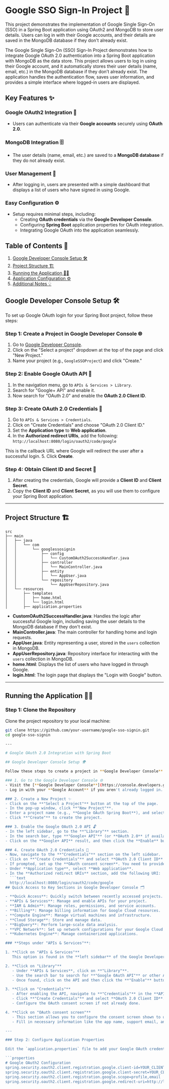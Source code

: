 # Google SSO Sign-In Project 🚀

This project demonstrates the implementation of Google Single Sign-On (SSO) in a Spring Boot application using OAuth2 and MongoDB to store user details. Users can log in with their Google accounts, and their details are saved in the MongoDB database if they don't already exist.

The Google Single Sign-On (SSO) Sign-In Project demonstrates how to integrate Google OAuth 2.0 authentication into a Spring Boot application with MongoDB as the data store. This project allows users to log in using their Google account, and it automatically stores their user details (name, email, etc.) in the MongoDB database if they don’t already exist. The application handles the authentication flow, saves user information, and provides a simple interface where logged-in users are displayed.

## Key Features ✨

### Google OAuth2 Integration 🔐
- Users can authenticate via their **Google accounts** securely using **OAuth 2.0**.
  
### MongoDB Integration 🗄️
- The user details (name, email, etc.) are saved to a **MongoDB database** if they do not already exist.

### User Management 👥
- After logging in, users are presented with a simple dashboard that displays a list of users who have signed in using Google.

### Easy Configuration ⚙️
- Setup requires minimal steps, including:
  - Creating **OAuth credentials** via the **Google Developer Console**.
  - Configuring **Spring Boot** application properties for OAuth integration.
  - Integrating Google OAuth into the application seamlessly.

## Table of Contents 📑

1. [Google Developer Console Setup 🛠️](#google-developer-console-setup)
2. [Project Structure 🏗️](#project-structure)
3. [Running the Application 🏃‍♂️](#running-the-application)
4. [Application Configuration ⚙️](#application-configuration)
5. [Additional Notes 💡](#additional-notes)


## Google Developer Console Setup 🛠️

To set up Google OAuth login for your Spring Boot project, follow these steps:

### Step 1: Create a Project in Google Developer Console 🌐
1. Go to [Google Developer Console](https://console.developers.google.com/).
2. Click on the "Select a project" dropdown at the top of the page and click "New Project."
3. Name your project (e.g., `GoogleSSOProject`) and click "Create."

### Step 2: Enable Google OAuth API 🔑
1. In the navigation menu, go to `APIs & Services > Library`.
2. Search for "Google+ API" and enable it.
3. Now search for "OAuth 2.0" and enable the **OAuth 2.0 Client ID**.

### Step 3: Create OAuth 2.0 Credentials 🔐
1. Go to `APIs & Services > Credentials`.
2. Click on "Create Credentials" and choose "OAuth 2.0 Client ID."
3. Set the **Application type** to **Web application**.
4. In the **Authorized redirect URIs**, add the following:
``` http://localhost:8080/login/oauth2/code/google ```

This is the callback URL where Google will redirect the user after a successful login.
5. Click **Create**.

### Step 4: Obtain Client ID and Secret 🔑
1. After creating the credentials, Google will provide a **Client ID** and **Client Secret**.
2. Copy the **Client ID** and **Client Secret**, as you will use them to configure your Spring Boot application.

---




## Project Structure 🏗️
```
src
├── main
│   ├── java
│   │   └── com
│   │       └── googlessosignin
│   │           ├── config
│   │           │   └── CustomOAuth2SuccessHandler.java
│   │           ├── controller
│   │           │   └── MainController.java
│   │           ├── entity
│   │           │   └── AppUser.java
│   │           └── repository
│   │               └── AppUserRepository.java
│   └── resources
│       ├── templates
│       │   ├── home.html
│       │   └── login.html
│       ├── application.properties
```


- **CustomOAuth2SuccessHandler.java**: Handles the logic after successful Google login, including saving the user details to the MongoDB database if they don't exist.
- **MainController.java**: The main controller for handling home and login requests.
- **AppUser.java**: Entity representing a user, stored in the `users` collection in MongoDB.
- **AppUserRepository.java**: Repository interface for interacting with the `users` collection in MongoDB.
- **home.html**: Displays the list of users who have logged in through Google.
- **login.html**: The login page that displays the "Login with Google" button.

---

## Running the Application 🏃‍♂️

### Step 1: Clone the Repository

Clone the project repository to your local machine:

```bash
git clone https://github.com/your-username/google-sso-signin.git
cd google-sso-signin

---

# Google OAuth 2.0 Integration with Spring Boot

## Google Developer Console Setup 🌍

Follow these steps to create a project in **Google Developer Console** and set up OAuth 2.0 credentials.

### 1. Go to the Google Developer Console 🌐
- Visit the [**Google Developer Console**](https://console.developers.google.com/).
- Log in with your **Google Account** if you aren't already logged in.

### 2. Create a New Project ✨
- Click on the **"Select a Project"** button at the top of the page.
- In the pop-up window, click **"New Project"**.
- Enter a project name (e.g., **Google OAuth Spring Boot**), and select a billing account if prompted.
- Click **"Create"** to create the project.

### 3. Enable the Google OAuth 2.0 API 🔓
- In the left sidebar, go to the **"Library"** section.
- In the search bar, type **"Google+ API"** (or **OAuth 2.0** if available).
- Click on the **Google+ API** result, and then click the **Enable** button.

### 4. Create OAuth 2.0 Credentials 🔑
- Now, navigate to the **"Credentials"** section on the left sidebar.
- Click on **"Create Credentials"** and select **OAuth 2.0 Client ID** from the dropdown.
- If prompted, set up the **OAuth consent screen**. You need to provide basic details like the app name, user support email, and developer contact information.
- Under **Application type**, select **Web application**.
- In the **Authorized redirect URIs** section, add the following URI:
  ```text
  http://localhost:8080/login/oauth2/code/google
## Quick Access to Key Sections in Google Developer Console 🗂️

- **Quick Access**: Quickly switch between recently accessed projects.
- **APIs & Services**: Manage and enable APIs for your project.
- **IAM & Admin**: Manage roles, permissions, and service accounts.
- **Billing**: Manage billing information for Google Cloud resources.
- **Compute Engine**: Manage virtual machines and infrastructure.
- **Cloud Storage**: Store and manage data.
- **BigQuery**: Perform large-scale data analysis.
- **VPC Network**: Set up network configurations for your Google Cloud resources.
- **Kubernetes Engine**: Manage containerized applications.

### **Steps under "APIs & Services"**:

1. **Click on "APIs & Services"**  
   This option is found in the **left sidebar** of the Google Developer Console.

2. **Click on "Library"**  
   - Under **APIs & Services**, click on **"Library"**.
   - Use the search bar to search for **"Google OAuth API"** or other APIs you wish to enable.
   - Once found, click on the API and then click the **"Enable"** button.

3. **Click on "Credentials"**  
   - After enabling the API, navigate to **"Credentials"** in the **APIs & Services** section.
   - Click **"Create Credentials"** and select **OAuth 2.0 Client ID**.
   - Configure the OAuth consent screen if not already done.

4. **Click on "OAuth consent screen"**  
   - This section allows you to configure the consent screen shown to users when they are asked to grant permissions to your app.
   - Fill in necessary information like the app name, support email, and developer contact info.

---

### Step 2: Configure Application Properties

Edit the `application.properties` file to add your Google OAuth credentials (Client ID and Client Secret):

```properties
# Google OAuth2 Configuration
spring.security.oauth2.client.registration.google.client-id=YOUR_CLIENT_ID
spring.security.oauth2.client.registration.google.client-secret=YOUR_CLIENT_SECRET
spring.security.oauth2.client.registration.google.scope=profile,email
spring.security.oauth2.client.registration.google.redirect-uri=http://localhost:8080/login/oauth2/code/google


